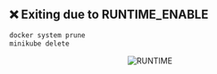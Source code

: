 ## ❌  Exiting due to RUNTIME_ENABLE

```bash
docker system prune
minikube delete
```

<p align="center">
  <img alt="RUNTIME" src="data/multiple_host_only_adapters.png">
</p>